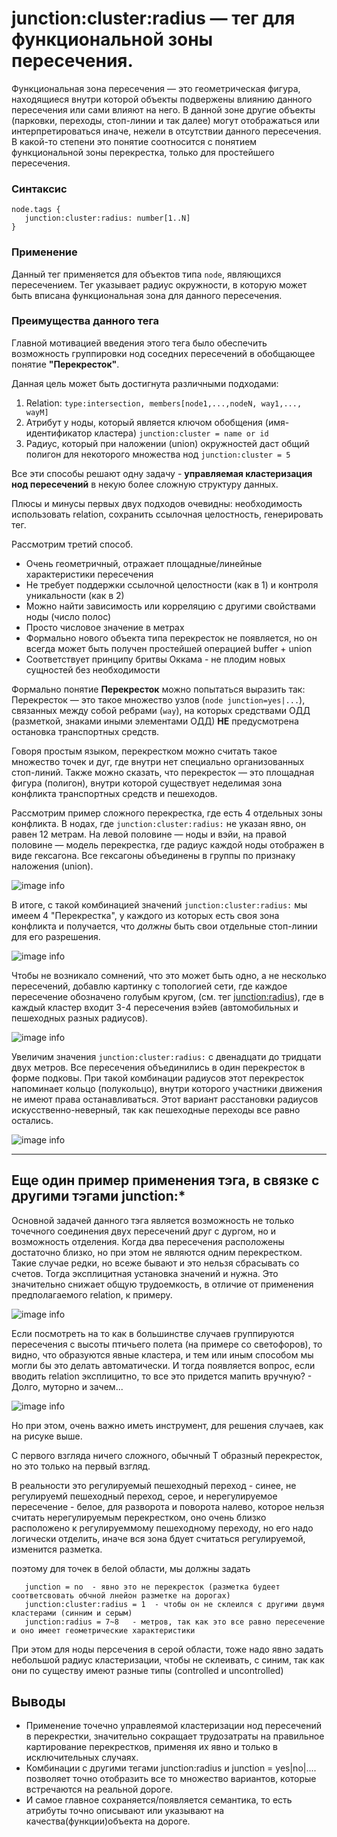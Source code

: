 # junction:cluster:radius — тег для функциональной зоны пересечения.

Функциональная зона пересечения — это геометрическая фигура, находящиеся внутри которой объекты подвержены влиянию данного пересечения или сами влияют на него.
В данной зоне другие объекты (парковки, переходы, стоп-линии и так далее) могут отображаться или интерпретироваться иначе, нежели в отсутствии данного пересечения.
В какой-то степени это понятие соотносится с понятием функциональной зоны перекрестка, только для простейшего пересечения.

### Синтаксис
```
node.tags {
   junction:cluster:radius: number[1..N]
}
```

### Применение

Данный тег применяется для объектов типа `node`, являющихся пересечением.
Тег указывает радиус окружности, в которую может быть вписана функциональная зона для данного пересечения.
 
### Преимущества данного тега

Главной мотивацией введения этого тега было обеспечить возможность группировки нод соседних пересечений в обобщающее
понятие **"Перекресток"**. 

Данная цель может быть достигнута различными подходами:

1. Relation: `type:intersection, members[node1,...,nodeN, way1,..., wayM]`
2. Атрибут у ноды, который является ключом обобщения (имя-идентификатор кластера) `junction:cluster = name or id`
3. Радиус, который при наложении (union) окружностей даст общий полигон для некоторого множества нод `junction:cluster = 5`

Все эти способы решают одну задачу - **управляемая кластеризация нод пересечений** в некую более сложную структуру данных.

Плюсы и минусы первых двух подходов очевидны: необходимость использовать relation, сохранить ссылочная целостность, генерировать тег.

Рассмотрим третий способ.

* Очень геометричный, отражает площадные/линейные характеристики пересечения
* Не требует поддержки ссылочной целостности (как в 1) и контроля уникальности (как в 2)
* Можно найти зависимость или корреляцию с другими свойствами ноды (число полос)
* Просто числовое значение в метрах
* Формально нового объекта типа перекресток не появляется, но он всегда может быть получен простейшей операцией buffer + union
* Соответствует принципу бритвы Оккама - не плодим новых сущностей без необходимости

Формально понятие **Перекресток** можно попытаться выразить так:
Перекресток — это такое множество узлов (`node junction=yes|...`), связанных между собой ребрами (`way`), на которых
средствами ОДД (разметкой, знаками иными элементами ОДД) **НЕ** предусмотрена остановка транспортных средств.

Говоря простым языком, перекрестком можно считать такое множество точек и дуг, где внутри нет специально организованных стоп-линий.
Также можно сказать, что перекресток — это площадная фигура (полигон), внутри которой существует неделимая зона конфликта транспортных средств и пешеходов.

Рассмотрим пример сложного перекрестка, где есть 4 отдельных зоны конфликта.
В нодах, где `junction:cluster:radius:` не указан явно, он равен 12 метрам.
На левой половине — ноды и вэйи, на правой половине — модель перекрестка, где радиус каждой ноды отображен в виде гексагона. 
Все гексагоны объединены в группы по признаку наложения (union).

![image info](./img/junction:cluster:radius-img1.png)

В итоге, с такой комбинацией значений `junction:cluster:radius:` мы имеем 4 "Перекрестка", у каждого
из которых есть своя зона конфликта и получается, что *должны* быть свои отдельные стоп-линии для его разрешения.

![image info](./img/junction:cluster:radius-img4.png)

Чтобы не возникало сомнений, что это может быть одно, а не несколько пересечений, добавлю картинку с топологией сети, где каждое пересечение обозначено голубым кругом,
(см. тег [junction:radius](./node.tags.junction:radius.md)), где в каждый кластер входит 3-4 пересечения вэйев (автомобильных и пешеходных разных радиусов).

![image info](./img/junction:cluster:radius-img5.png)

Увеличим значения `junction:cluster:radius:` с двенадцати до тридцати двух метров.
Все пересечения объединились в один перекресток в форме подковы. При такой комбинации радиусов этот перекресток
напоминает кольцо (полукольцо), внутри которого участники движения не имеют права останавливаться.
Этот вариант расстановки радиусов искусственно-неверный, так как пешеходные переходы все равно остались.

![image info](./img/junction:cluster:radius-img3.png)


---

## Еще один пример применения тэга, в связке с другими тэгами junction:* 

Основной задачей данного тэга является возможность не только точечного соединения двух пересечений друг с дургом, но и возможность
отделения. Когда два пересечения расположены достаточно близко, но при этом не являются одним перекрестком.
Такие случае редки, но всеже бывают и это нельзя сбрасывать со счетов.
Тогда эксплицитная установка значений и нужна. 
Это значительно снижает общую трудоемкость, в отличие от применения предполагаемого relation, к примеру.

![image info](./img/junction:cluster:radius-img7.png)

Если посмотреть на то как в большинстве случаев группируются пересечения с высоты птичьего полета (на примере со светофоров),
то видно, что образуются явные кластера, и тем или иным способом мы могли бы это делать автоматически.
И  тогда появляется вопрос, если вводить relation эксплицитно, то все это придется мапить вручную? - Долго, муторно и зачем...


![image info](./img/junction:cluster:radius-img8.png)

Но при этом, очень важно иметь инструмент, для решения случаев, как на рисуке выше. 

С первого взгляда ничего сложного, обычный Т образный перекресток, но это только на первый взгляд.

В реальности это регулируемый пешеходный переход - синее, не регулируемй пешеходный переход, серое, и
нерегулируемое пересечение - белое, для разворота и поворота налево, которое нельзя считать нерегулируемым 
перекрестком, оно очень близко расположено к регулируеммому пешеходному переходу, но его надо логически 
отделить, иначе вся зона бдует считаться регулируемой, изменится разметка.

поэтому для точек в белой области, мы должны задать 

~~~
   junction = no  - явно это не перекресток (разметка будеет соответсвовать обчной лнейон разметке на дорогах)
   junction:cluster:radius = 1  - чтобы он не склеился с другими двумя кластерами (синним и серым)
   junction:radius = 7~8   - метров, так как это все равно пересечение и оно имеет геометрические характеристики
~~~

При этом для ноды персечения в серой области, тоже надо явно задать небольшой радиус кластеризации,
чтобы не склеивать, с синим, так как они по существу имеют разные типы (controlled и uncontrolled)

## Выводы
 - Применение точечно управлеямой кластеризации нод пересечений в перекрестки, значительно сокращает трудозатраты на
 правильное картирование перекрестков, применяя их явно и только в исключительных случаях.
 - Комбинации с другими тегами junction:radius и junction = yes|no|.... позволяет точно отобразить все то множество вариантов, которые встречаются на реальной дороге.
 - И самое главное сохраняется/появляется семантика, то есть атрибуты точно описывают или указывают на качества(функции)объекта на дороге.